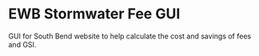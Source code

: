 # EWB Stormwater Fee GUI
 GUI for South Bend website to help calculate the cost and savings of fees and GSI.
